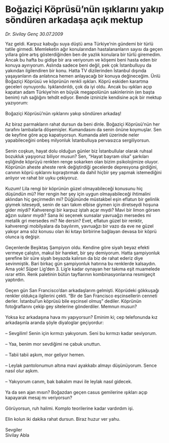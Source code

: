 # Boğaziçi Köprüsü’nün ışıklarını yakıp söndüren arkadaşa açık mektup

*Dr. Sivilay Genç 30.07.2009*

<div class="taraf_structure_2col_1zq">
<div class="margen_n">



 <p>Yaz geldi. Karpuz kabuğu suya düştü ama Türkiye’nin gündemi bir türlü tatile girmedi. Memleketin ağır konularından hastalananların sayısı da geçen yıllara göre artış gösterdiğinden ben de yazlık konulara bir türlü giremedim. Ancak bu hafta bu gidişe bir ara veriyorum ve köşemi beni hasta eden bir konuya ayırıyorum. Aslında sadece beni değil, pek çok İstanbulluyu da yakından ilgilendiren bir konu. Hatta TV dizilerinden İstanbul dışında yaşayanların da anlatınca hemen anlayacağı bir konuya değineceğim. Ünlü Boğaziçi Köprüsü ve köprünün renkli ışıkları. Köprü eskiden karartma geceleri oynuyordu. Işıklandırıldı, çok da iyi oldu. Ancak bu ışıkları açıp kapatan adam Türkiye’nin en büyük megapolünün sakinlerinin (en başta benim) ruh sağlığını tehdit ediyor. Bende izninizle kendisine açık bir mektup yazıyorum: <br/><br/>Boğaziçi Köprüsü’nün ışıklarını yakıp söndüren arkadaş! <br/><br/>Az biraz parmakların rahat dursun da beni dinle. Boğaziçi Köprüsü’nün her tarafını lambalarla döşemişler. Kumandasını da senin önüne koymuşlar. Sen de keyfine göre açıp kapatıyorsun. Kumanda aleti üzerinde neler yapabileceğini onbeş milyonluk İstanbulluya pervasızca sergiliyorsun. <br/><br/>Senin coşkun, hayat dolu olduğun günler biz İstanbullular olarak ruhsal bozukluk yaşıyoruz biliyor musun? Sen, “Hayat bayram olsa” şarkıları eşliğinde köprüyü renkten renge sokarken olan bizim psikolojimize oluyor. Köprünün aheste aheste renk değiştirdiği gecelerde depresyona girdiğini, canının köprü ışıklarını kıpraştırmak da dahil hiçbir şey yapmak istemediğini anlıyor ve rahat bir uyku çekiyoruz. <br/><br/>Kuzum! Lila rengi bir köprünün güzel olmayabileceği konusunu hiç düşündün mü? Her rengin her şey için uygun olmayabileceği ihtimalini aklından hiç geçirmedin mi? Düğününde müstakbel eşin eflatun bir gelinlik giymek isteseydi, senin de sarı takım elbise giymen için diretseydi hoşuna gider miydi? Kahverengi bir karpuz iştah açar mıydı? Mavi bir limon görsen ağzın sulanır mıydı? Sana iki seçenek sunsalar yavruağzı mersedes mi metalik gri mersedes mi? Ne dersin? Evet, eflatun güzel bir renktir, kahverengi mobilyalara da bayılırım, yavruağzı bir vazo da eve ne güzel yakışır ama söz konusu olan iki kıtayı birbirine bağlayan devasa bir köprü olunca iş değişir. <br/><br/>Geçenlerde Beşiktaş Şampiyon oldu. Kendine göre siyah beyaz efekti vermeye çalıştın, makul bir hareket, bir şey demiyorum. Hatta şampiyonluk şerefine bir süre siyah beyazda kalırsın da biz de rahat ederiz diye sevinmiştik. Bari birkaç gün şampiyonluk hatırına bu renklerde kalsaydın. Ama yok! Süper Lig’den 3. Lig’e kadar oynayan her takıma eşit muamelede ısrar ettin. Renk paletinin bütün tayflarının kombinasyonlarına resmigeçit yaptırdın. <br/><br/>Geçen gün San Francisco’dan arkadaşlarım gelmişti. Köprüdeki gökkuşağı renkler oldukça ilgilerini çekti. “Bir de San Francisco eşcinsellerin cenneti derler. İstanbul’un köprüsü bile eşcinsel olmuş” dediler. Köprünün fotoğraflarını çekip gey sitelerine gönderdiler. Memnun musun? <br/><br/>Yoksa kız arkadaşına hava mı yapıyorsun? Eminim ki; cep telefonunda kız arkadaşınla aranda şöyle diyaloglar geçiyordur: <br/><br/>– Sevgilim! Senin için kırmızı yakıyorum. Seni bu kırmızı kadar seviyorum. <br/><br/>– Yaa, benim mor sevdiğimi ne çabuk unuttun. <br/><br/>– Tabii tabii aşkım, mor geliyor hemen. <br/><br/>– Leylak pantolonumun altına mavi ayakkabı almayı düşünüyorum. Sence nasıl olur aşkım. <br/><br/>– Yakıyorum canım, bak bakalım mavi ile leylak nasıl gidecek. <br/><br/>Ya da sen ajan mısın? Boğazdan geçen casus gemilerine ışıkları açıp kapayarak mesaj mı veriyorsun? <br/><br/>Görüyorsun, ruh halimi. Komplo teorilerine kadar vardırdım işi. <br/><br/>Elin kolun iki dakika rahat dursun. Biraz huzur ver yahu. <br/><br/>Sevgiler <br/>Sivilay Abla</p>
<br/>
<br/>
<br/>



<br/>


<div id="taraf_not">
</div>

</div>


</div>
